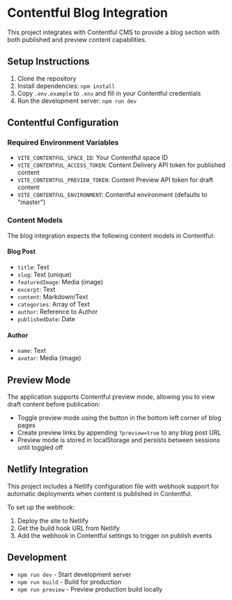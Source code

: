 # Contentful Blog Integration

This project integrates with Contentful CMS to provide a blog section with both published and preview content capabilities.

## Setup Instructions

1. Clone the repository
2. Install dependencies: `npm install`
3. Copy `.env.example` to `.env` and fill in your Contentful credentials
4. Run the development server: `npm run dev`

## Contentful Configuration

### Required Environment Variables

- `VITE_CONTENTFUL_SPACE_ID`: Your Contentful space ID
- `VITE_CONTENTFUL_ACCESS_TOKEN`: Content Delivery API token for published content
- `VITE_CONTENTFUL_PREVIEW_TOKEN`: Content Preview API token for draft content
- `VITE_CONTENTFUL_ENVIRONMENT`: Contentful environment (defaults to "master")

### Content Models

The blog integration expects the following content models in Contentful:

#### Blog Post

- `title`: Text
- `slug`: Text (unique)
- `featuredImage`: Media (image)
- `excerpt`: Text
- `content`: Markdown/Text
- `categories`: Array of Text
- `author`: Reference to Author
- `publishedDate`: Date

#### Author

- `name`: Text
- `avatar`: Media (image)

## Preview Mode

The application supports Contentful preview mode, allowing you to view draft content before publication:

- Toggle preview mode using the button in the bottom left corner of blog pages
- Create preview links by appending `?preview=true` to any blog post URL
- Preview mode is stored in localStorage and persists between sessions until toggled off

## Netlify Integration

This project includes a Netlify configuration file with webhook support for automatic deployments when content is published in Contentful.

To set up the webhook:

1. Deploy the site to Netlify
2. Get the build hook URL from Netlify
3. Add the webhook in Contentful settings to trigger on publish events

## Development

- `npm run dev` - Start development server
- `npm run build` - Build for production
- `npm run preview` - Preview production build locally